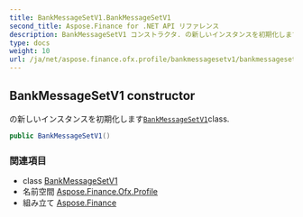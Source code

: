 ```yaml
---
title: BankMessageSetV1.BankMessageSetV1
second_title: Aspose.Finance for .NET API リファレンス
description: BankMessageSetV1 コンストラクタ. の新しいインスタンスを初期化しますBankMessageSetV1class.
type: docs
weight: 10
url: /ja/net/aspose.finance.ofx.profile/bankmessagesetv1/bankmessagesetv1/
---
```

## BankMessageSetV1 constructor

の新しいインスタンスを初期化します[`BankMessageSetV1`](../)class.

```csharp
public BankMessageSetV1()
```

### 関連項目

* class [BankMessageSetV1](../)
* 名前空間 [Aspose.Finance.Ofx.Profile](../../bankmessagesetv1/)
* 組み立て [Aspose.Finance](../../../)


